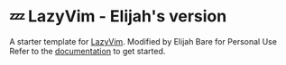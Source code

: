 # 💤 LazyVim - Elijah's version

A starter template for [LazyVim](https://github.com/LazyVim/LazyVim). Modified by Elijah Bare for Personal Use
Refer to the [documentation](https://lazyvim.github.io/installation) to get started.
